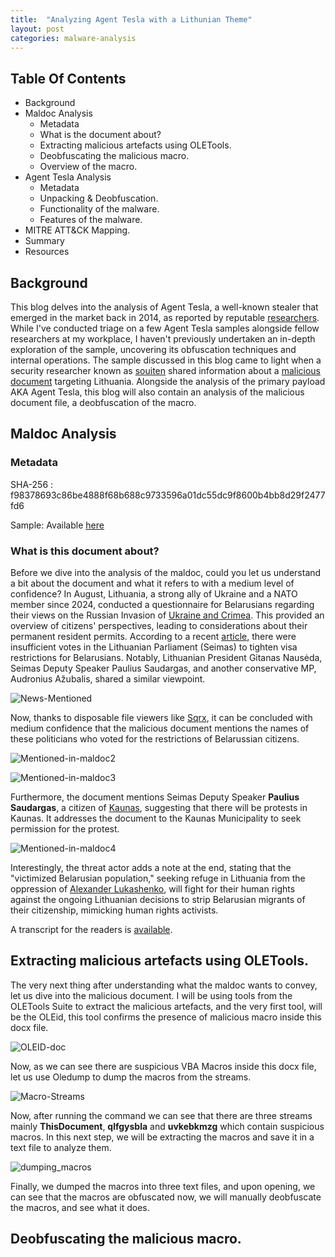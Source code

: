 ```yaml
---
title:  "Analyzing Agent Tesla with a Lithunian Theme"
layout: post
categories: malware-analysis
---
```




## Table Of Contents

- Background
- Maldoc Analysis
    - Metadata 
    - What is the document about?
    - Extracting malicious artefacts using OLETools.
    - Deobfuscating the malicious macro.
    - Overview of the macro.
- Agent Tesla Analysis
    - Metadata
    - Unpacking & Deobfuscation.
    - Functionality of the malware.
    - Features of the malware.
 - MITRE ATT&CK Mapping.
 - Summary
 - Resources


## **Background**

 This blog delves into the analysis of Agent Tesla, a well-known stealer that emerged in the market back in 2014, as reported by reputable [researchers](https://krebsonsecurity.com/2018/10/who-is-agent-tesla/). While I've conducted triage on a few Agent Tesla samples alongside fellow researchers at my workplace, I haven't previously undertaken an in-depth exploration of the sample, uncovering its obfuscation techniques and internal operations. The sample discussed in this blog came to light when a security researcher known as [souiten](https://twitter.com/souiten) shared information about a [malicious document](https://twitter.com/souiten/status/1743200919645458676?s=46) targeting Lithuania. Alongside the analysis of the primary payload AKA Agent Tesla, this blog will also contain an analysis of the malicious document file, a deobfuscation of the macro. 



## Maldoc Analysis 


### Metadata 

SHA-256 : f98378693c86be4888f68b688c9733596a01dc55dc9f8600b4bb8d29f2477fd6

Sample:  Available [here](https://bazaar.abuse.ch/sample/f98378693c86be4888f68b688c9733596a01dc55dc9f8600b4bb8d29f2477fd6/)


### What is this document about? 

Before we dive into the analysis of the maldoc, could you let us understand a bit about the document and what it refers to with a medium level of confidence? In August,  Lithuania, a strong ally of Ukraine and a NATO member since 2024, conducted a questionnaire for Belarusians regarding their views on the Russian Invasion of [Ukraine and Crimea](https://apnews.com/article/lithuania-russia-national-security-crimea-4031b76009711bb0a6bdadad1b60b796). This provided an overview of citizens' perspectives, leading to considerations about their permanent resident permits. According to a recent [article](https://www.lrt.lt/en/news-in-english/19/2166597/lithuanian-parliament-lacks-votes-for-tighter-restrictions-on-belarusians-committee-chair), there were insufficient votes in the Lithuanian Parliament (Seimas) to tighten visa restrictions for Belarusians. Notably, Lithuanian President Gitanas Nausėda, Seimas Deputy Speaker Paulius Saudargas, and another conservative MP, Audronius Ažubalis, shared a similar viewpoint.

![News-Mentioned](https://github.com/xelemental/xelemental.github.io/assets/49472311/f0815e42-e9b8-466d-ab21-2e94edaa45af)

Now, thanks to disposable file viewers like [Sqrx](https://public.sqrx.com/web/), it can be concluded with medium confidence that the malicious document mentions the names of these politicians who voted for the restrictions of Belarussian citizens.


![Mentioned-in-maldoc2](https://github.com/xelemental/xelemental.github.io/assets/49472311/383976c0-8776-41a3-bc12-ec654d45f12d)

![Mentioned-in-maldoc3](https://github.com/xelemental/xelemental.github.io/assets/49472311/0a2c8d22-6c72-4b67-9469-9d630707be1e)

Furthermore, the document mentions Seimas Deputy Speaker **Paulius Saudargas**, a citizen of [Kaunas](https://en.wikipedia.org/wiki/Kaunas), suggesting that there will be protests in Kaunas. It addresses the document to the Kaunas Municipality to seek permission for the protest.


![Mentioned-in-maldoc4](https://github.com/xelemental/xelemental.github.io/assets/49472311/71ab62f2-1ba1-455c-b2e1-35446d37f5fe)

Interestingly, the threat actor adds a note at the end, stating that the "victimized Belarusian population," seeking refuge in Lithuania from the oppression of [Alexander Lukashenko](https://en.wikipedia.org/wiki/Alexander_Lukashenko), will fight for their human rights against the ongoing Lithuanian decisions to strip Belarusian migrants of their citizenship, mimicking human rights activists.

A transcript for the readers is [available](https://pastes.io/uqcddzgkxc). 

## Extracting malicious artefacts using OLETools.

The very next thing after understanding what the maldoc wants to convey, let us dive into the malicious document. I will be using tools from the OLETools Suite to extract the malicious artefacts, and the very first tool, will be the  OLEid, this tool confirms the presence of malicious macro inside this docx file.


![OLEID-doc](https://github.com/xelemental/xelemental.github.io/assets/49472311/adc864ac-ab10-4fd2-88c8-0de91a624357)

Now, as we can see there are suspicious VBA Macros inside this docx file, let us use Oledump to dump the macros from the streams. 

![Macro-Streams](https://github.com/xelemental/xelemental.github.io/assets/49472311/a1d4dd8d-25ae-48c5-bd15-3904271498ea)

Now, after running the command we can see that there are three streams mainly **ThisDocument**, **qlfgysbla** and **uvkebkmzg** which contain suspicious macros. In this next step, we will be extracting the macros and save it in a text file to analyze them.



![dumping_macros](https://github.com/xelemental/xelemental.github.io/assets/49472311/bc2d0c73-d4d3-4e17-ad26-9ca9480a1b17)

Finally, we dumped the macros into three text files, and upon opening, we can see that the macros are obfuscated now, we will manually deobfuscate the macros, and see what it does. 

## Deobfuscating the malicious macro.



